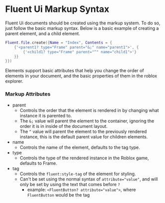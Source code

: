# Fluent Ui Markup Syntax

Fluent Ui documents should be created using the markup system. To do so, just follow the basic markup syntax. Below is a basic example of creating a
parent element, and a child element.

```lua
Fluent.file.create({Name = "Index", Contents = {
    {'<parent1? type="Frame" parent="&;" name="parent1">', {
        {'<child1? type="Frame" parent="^" name="child1">'}
    }}
}})
```

Elements support basic attributes that help you change the order of elements in your document, and the basic properties of them in the roblox explorer.

### Markup Attributes
- parent
    - Controls the order that the element is rendered in by changing what instance it is parented to.
    - The `&;` value will parent the element to the container, ignoring the order it is in inside of the document layout.
    - The `^` value will parent the element to the previously rendered instance, this is the default parent value for children elements.
- name
    - Controls the name of the element, defaults to the tag type.
- type
    - Controls the type of the rendered instance in the Roblox game, defaults to Frame.
- tag
    - Controls the `fluent:style-tag` of the element for styling.
    - Can't be set using the normal syntax of `attribute="value"`, and will only be set by using the text that comes before `?`
        - example: `<FluentButton? attribute="value">`, where `FluentButton` would be the tag